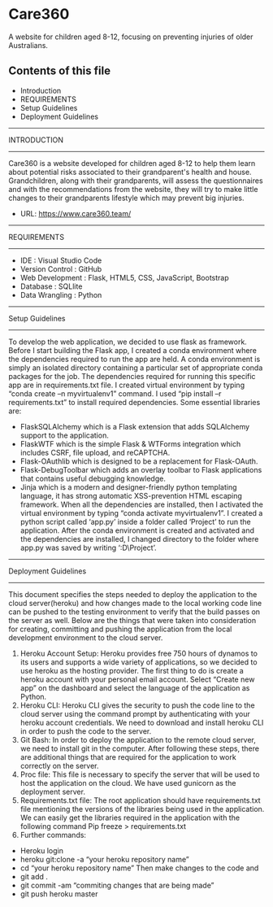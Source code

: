 # Care360
A website for children aged 8-12, focusing on preventing injuries of older Australians.

## Contents of this file

* Introduction
* REQUIREMENTS
* Setup Guidelines
* Deployment Guidelines

---------------------------------------------------------------------------
INTRODUCTION

--------------------------------------

Care360 is a website developed for children aged 8-12 to help them learn about potential risks associated to their grandparent's health and house. Grandchildren, along with their grandparents, will assess the questionnaires and with the recommendations from the website, they will try to make little changes to their grandparents lifestyle which may prevent big injuries.

* URL: https://www.care360.team/

--------------------------------------

REQUIREMENTS

--------------------------------------

* IDE : Visual Studio Code 
* Version Control : GitHub 
* Web Development : Flask, HTML5, CSS, JavaScript, Bootstrap
* Database : SQLlite 
* Data Wrangling : Python

--------------------------------------

Setup Guidelines

--------------------------------------

To develop the web application, we decided to use flask as framework. Before I start building the Flask app, I created a conda environment where the dependencies required to run the app are held. A conda environment is simply an isolated directory containing a particular set of appropriate conda packages for the job. The dependencies required for running this specific app are in requirements.txt file. I created virtual environment by typing “conda create –n myvirtualenv1” command.
I used “pip install –r requirements.txt” to install required dependencies. Some essential libraries are:
* FlaskSQLAlchemy which is a Flask extension that adds SQLAlchemy support to the application.
* FlaskWTF which is the simple Flask & WTForms integration which includes CSRF, file upload, and reCAPTCHA.
* Flask-OAuthlib which is designed to be a replacement for Flask-OAuth.
* Flask-DebugToolbar which adds an overlay toolbar to Flask applications that contains useful debugging knowledge.
* Jinja which is a modern and designer-friendly python templating language, it has strong automatic XSS-prevention HTML escaping framework.
When all the dependencies are installed, then I activated the virtual environment by typing “conda activate myvirtualenv1”. I created a python script called ‘app.py’ inside a folder called ‘Project’ to run the application.
After the conda environment is created and activated and the dependencies are installed, I changed directory to the folder where app.py was saved by writing ‘:D\Project’.

---------------------------------------------

Deployment Guidelines

------------------------------------------------

This document specifies the steps needed to deploy the application to the cloud server(heroku) and how changes made to the local working code line can be pushed to the testing environment to verify that the build passes on the server as well.
Below are the things that were taken into consideration for creating, committing and pushing the application from the local development environment to the cloud server.
1. Heroku Account Setup: Heroku provides free 750 hours of dynamos to its users and supports a wide variety of applications, so we decided to use heroku as the hosting provider. The first thing to do is create a heroku account with your personal email account. Select “Create new app” on the dashboard and select the language of the application as Python.
2. Heroku CLI: Heroku CLI gives the security to push the code line to the cloud server using the command prompt by authenticating with your heroku account credentials. We need to download and install heroku CLI in order to push the code to the server.
3. Git Bash: In order to deploy the application to the remote cloud server, we need to install git in the computer. After following these steps, there are additional things that are required for the application to work correctly on the server.
4. Proc file: This file is necessary to specify the server that will be used to host the application on the cloud. We have used gunicorn as the deployment server.
5. Requirements.txt file: The root application should have requirements.txt file mentioning the versions of the libraries being used in the application. We can easily get the libraries required in the application with the following command Pip freeze > requirements.txt
6. Further commands:
* Heroku login
* heroku git:clone -a “your heroku repository name”
* cd “your heroku repository name”
Then make changes to the code and
* git add .
* git commit -am “commiting changes that are being made”
* git push heroku master
